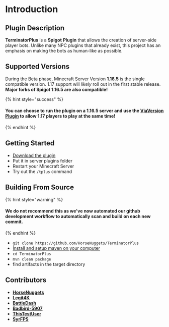 # Introduction

## Plugin Description

**TerminatorPlus** is a **Spigot** **Plugin** that allows the creation of server-side player bots. Unlike many NPC plugins that already exist, this project has an emphasis on making the bots as human-like as possible.

## Supported Versions

During the Beta phase, Minecraft Server Version **1.16.5** is the single compatible version. 1.17 support will _likely_ roll out in the first stable release. **Major forks of Spigot 1.16.5 are also compatible!**

{% hint style="success" %}
#### You can choose to run the plugin on a 1.16.5 server and use the [ViaVersion Plugin](https://www.spigotmc.org/resources/viaversion.19254/) to allow 1.17 players to play at the same time!
{% endhint %}

## Getting Started

* [Download the plugin](https://discord.gg/horsenuggets)
* Put it in server plugins folder
* Restart your Minecraft Server
* Try out the `/tplus` command

## Building From Source

{% hint style="warning" %}
#### We do not recommend this as we've now automated our github development workflow to automatically scan and build on each new commit.
{% endhint %}

* `git clone https://github.com/HorseNuggets/TerminatorPlus`
* [Install and setup maven on your computer](https://maven.apache.org/install.html)
* `cd TerminatorPlus`
* `mvn clean package`
* find artifacts in the target directory

## Contributors

* [**HorseNuggets**](https://github.com/HorseNuggets)
* [**Legit4K**](https://github.com/Legit4K)
* [**BattleDash**](https://github.com/BattleDash)
* [**Badbird-5907**](https://github.com/Badbird-5907)
* [**ThisTestUser**](https://github.com/ThisTestUser)
* [**SyrFPS**](https://github.com/SyrFPS)

